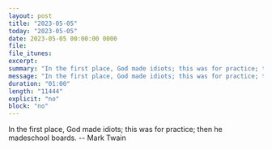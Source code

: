 ```yaml
---
layout: post
title: "2023-05-05"
today: "2023-05-05"
date: 2023-05-05 00:00:00 0000
file:
file_itunes:
excerpt:
summary: "In the first place, God made idiots; this was for practice; then he madeschool boards. -- Mark Twain"
message: "In the first place, God made idiots; this was for practice; then he madeschool boards. -- Mark Twain"
duration: "01:00"
length: "11444"
explicit: "no"
block: "no"
---
```

In the first place, God made idiots; this was for practice; then he madeschool boards. -- Mark Twain

